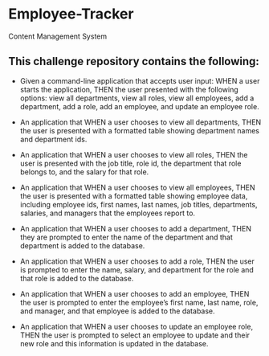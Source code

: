 # Employee-Tracker
Content Management System

## This challenge repository contains the following:

* Given a command-line application that accepts user input: WHEN a user starts the application, THEN the user presented with the following options: view all departments, view all roles, view all employees, add a department, add a role, add an employee, and update an employee role.   

* An application that WHEN a user chooses to view all departments, THEN the user is presented with a formatted table showing department names and department ids.

* An application that WHEN a user chooses to view all roles, THEN the user is presented with the job title, role id, the department that role belongs to, and the salary for that role.

* An application that WHEN a user chooses to view all employees, THEN the user is presented with a formatted table showing employee data, including employee ids, first names, last names, job titles, departments, salaries, and managers that the employees report to.

* An application that WHEN a user chooses to add a department, THEN they are prompted to enter the name of the department and that department is added to the database.

* An application that WHEN a user chooses to add a role, THEN the user is prompted to enter the name, salary, and department for the role and that role is added to the database.

* An application that WHEN a user chooses to add an employee, THEN the user is prompted to enter the employee’s first name, last name, role, and manager, and that employee is added to the database.

* An application that WHEN a user chooses to update an employee role, THEN the user is prompted to select an employee to update and their new role and this information is updated in the database. 